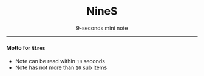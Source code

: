 <div align="center">
  <span class="iconify" data-icon="whh:ninegag" data-inline="false" width="100"></span>
  <h1>NineS</h1>
  <p>9-seconds mini note</p>
</div>

---

#### Motto for `Nines`
- Note can be read within <code>10</code> seconds
- Note has not more than <code>10</code> sub items
